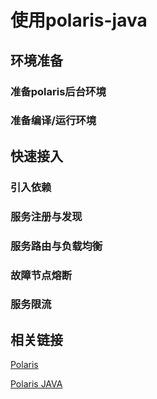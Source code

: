 # 使用polaris-java

## 环境准备

### 准备polaris后台环境

### 准备编译/运行环境

## 快速接入


### 引入依赖


### 服务注册与发现


### 服务路由与负载均衡


### 故障节点熔断


### 服务限流


## 相关链接

[Polaris](https://github.com/polarismesh)


[Polaris JAVA](https://github.com/polarismesh/polaris-java)

